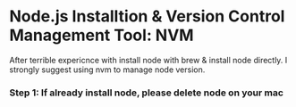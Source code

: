 # Node.js Installtion & Version Control Management Tool: NVM
After terrible expericnce with install node with brew & install node directly. I strongly suggest using nvm to manage node version.

### Step 1: If already install node, please delete node on your mac
